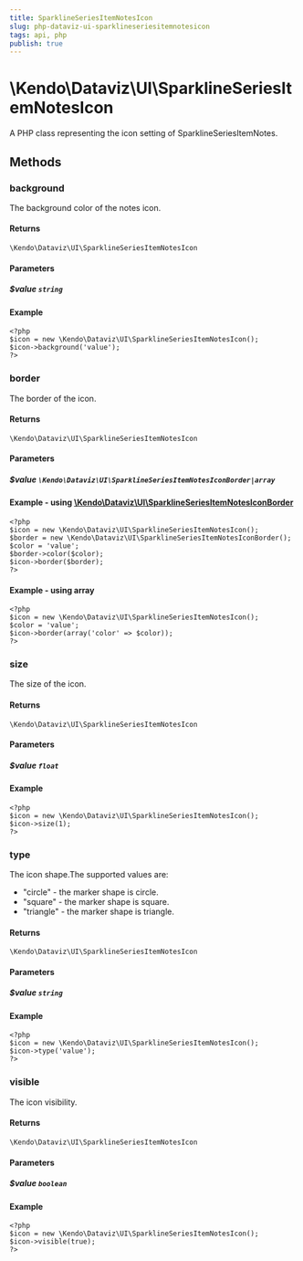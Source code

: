 ```yaml
---
title: SparklineSeriesItemNotesIcon
slug: php-dataviz-ui-sparklineseriesitemnotesicon
tags: api, php
publish: true
---
```


# \Kendo\Dataviz\UI\SparklineSeriesItemNotesIcon

A PHP class representing the icon setting of SparklineSeriesItemNotes.


## Methods

### background
The background color of the notes icon.

#### Returns
`\Kendo\Dataviz\UI\SparklineSeriesItemNotesIcon`

#### Parameters

##### $value `string`



#### Example 
    <?php
    $icon = new \Kendo\Dataviz\UI\SparklineSeriesItemNotesIcon();
    $icon->background('value');
    ?>

### border

The border of the icon.

#### Returns
`\Kendo\Dataviz\UI\SparklineSeriesItemNotesIcon`

#### Parameters

##### $value `\Kendo\Dataviz\UI\SparklineSeriesItemNotesIconBorder|array`


#### Example - using [\Kendo\Dataviz\UI\SparklineSeriesItemNotesIconBorder](/api/wrappers/php/Kendo/Dataviz/UI/SparklineSeriesItemNotesIconBorder)
    <?php
    $icon = new \Kendo\Dataviz\UI\SparklineSeriesItemNotesIcon();
    $border = new \Kendo\Dataviz\UI\SparklineSeriesItemNotesIconBorder();
    $color = 'value';
    $border->color($color);
    $icon->border($border);
    ?>

#### Example - using array

    <?php
    $icon = new \Kendo\Dataviz\UI\SparklineSeriesItemNotesIcon();
    $color = 'value';
    $icon->border(array('color' => $color));
    ?>

### size
The size of the icon.

#### Returns
`\Kendo\Dataviz\UI\SparklineSeriesItemNotesIcon`

#### Parameters

##### $value `float`



#### Example 
    <?php
    $icon = new \Kendo\Dataviz\UI\SparklineSeriesItemNotesIcon();
    $icon->size(1);
    ?>

### type
The icon shape.The supported values are:
* "circle" - the marker shape is circle.
* "square" - the marker shape is square.
* "triangle" - the marker shape is triangle.

#### Returns
`\Kendo\Dataviz\UI\SparklineSeriesItemNotesIcon`

#### Parameters

##### $value `string`



#### Example 
    <?php
    $icon = new \Kendo\Dataviz\UI\SparklineSeriesItemNotesIcon();
    $icon->type('value');
    ?>

### visible
The icon visibility.

#### Returns
`\Kendo\Dataviz\UI\SparklineSeriesItemNotesIcon`

#### Parameters

##### $value `boolean`



#### Example 
    <?php
    $icon = new \Kendo\Dataviz\UI\SparklineSeriesItemNotesIcon();
    $icon->visible(true);
    ?>

